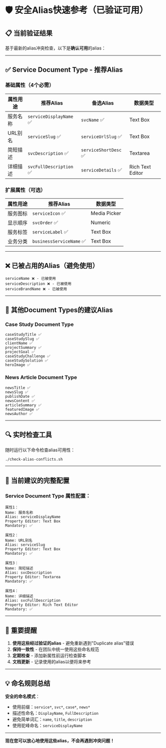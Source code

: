 # 🛡️ 安全Alias快速参考（已验证可用）

## 📋 当前验证结果

基于最新的alias冲突检查，以下是**确认可用**的alias：

---

## ✅ Service Document Type - 推荐Alias

### 基础属性（4个必需）

| 属性用途 | 推荐Alias | 备选Alias | 数据类型 |
|----------|-----------|-----------|----------|
| 服务名称 | `serviceDisplayName` ✅ | `svcName` ✅ | Text Box |
| URL别名 | `serviceSlug` ✅ | `serviceUrlSlug` ✅ | Text Box |
| 简短描述 | `svcDescription` ✅ | `serviceShortDesc` ✅ | Textarea |
| 详细描述 | `svcFullDescription` ✅ | `serviceDetails` ✅ | Rich Text Editor |

### 扩展属性（可选）

| 属性用途 | 推荐Alias | 数据类型 |
|----------|-----------|----------|
| 服务图标 | `serviceIcon` ✅ | Media Picker |
| 显示顺序 | `svcOrder` ✅ | Numeric |
| 服务标签 | `serviceLabel` ✅ | Text Box |
| 业务分类 | `businessServiceName` ✅ | Text Box |

---

## ❌ 已被占用的Alias（避免使用）

```
serviceName ❌ - 已被使用
serviceDescription ❌ - 已被使用  
serviceBrandName ❌ - 已被使用
```

---

## 🎯 其他Document Types的建议Alias

### Case Study Document Type
```
caseStudyTitle ✅
caseStudySlug ✅  
clientName ✅
projectSummary ✅
projectGoal ✅
caseStudyChallenge ✅
caseStudySolution ✅
heroImage ✅
```

### News Article Document Type  
```
newsTitle ✅
newsSlug ✅
publishDate ✅
newsContent ✅
articleSummary ✅
featuredImage ✅
newsAuthor ✅
```

---

## 🔍 实时检查工具

随时运行以下命令检查alias可用性：
```bash
./check-alias-conflicts.sh
```

---

## 📝 当前建议的完整配置

### Service Document Type 属性配置：

```
属性1：
Name: 服务名称
Alias: serviceDisplayName
Property Editor: Text Box  
Mandatory: ✅

属性2：
Name: URL别名
Alias: serviceSlug
Property Editor: Text Box
Mandatory: ✅

属性3：  
Name: 简短描述
Alias: svcDescription
Property Editor: Textarea
Mandatory: ✅

属性4：
Name: 详细描述  
Alias: svcFullDescription
Property Editor: Rich Text Editor
Mandatory: ✅
```

---

## 🚨 重要提醒

1. **使用这些经过验证的alias** - 避免重新遇到"Duplicate alias"错误
2. **保持一致性** - 在团队中统一使用这些命名规范
3. **定期检查** - 添加新属性前运行检查脚本
4. **文档更新** - 记录使用的alias以便将来参考

---

## 💡 命名规则总结

**安全的命名模式**：
- 使用前缀：`service*`, `svc*`, `case*`, `news*`
- 描述性命名：`DisplayName`, `FullDescription`
- 避免简单词汇：`name`, `title`, `description`
- 使用驼峰命名：`serviceDisplayName`

---

**现在您可以放心地使用这些alias，不会再遇到冲突问题！**